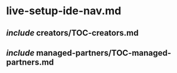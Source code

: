 # live-setup-ide-nav.md

## _include_ creators/TOC-creators.md

## _include_ managed-partners/TOC-managed-partners.md
